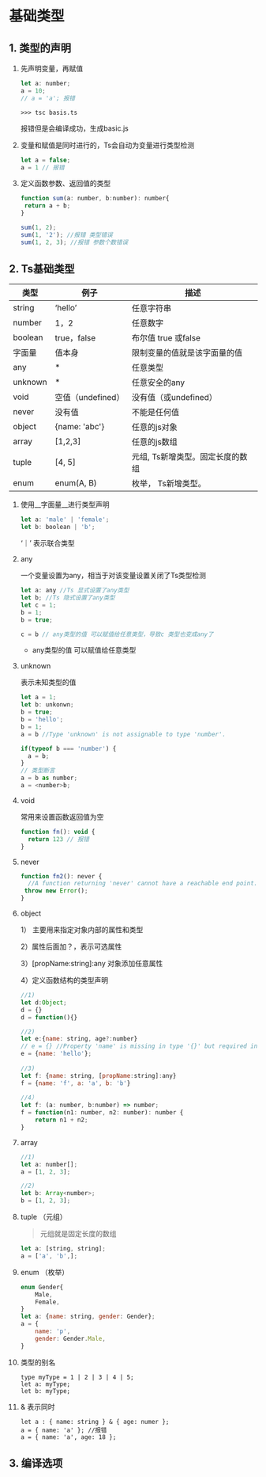 # 基础类型

## 1. 类型的声明

1. 先声明变量，再赋值

   ```javascript
   let a: number;
   a = 10;
   // a = 'a'; 报错
   ```

   ```javascrip
   >>> tsc basis.ts
   ```

   报错但是会编译成功，生成basic.js

2. 变量和赋值是同时进行的，Ts会自动为变量进行类型检测

   ```javascript
   let a = false;
   a = 1 // 报错
   ```

3. 定义函数参数、返回值的类型

   ```javascript
   function sum(a: number, b:number): number{
   	return a + b;
   }
   
   sum(1, 2);
   sum(1, '2'); //报错 类型错误
   sum(1, 2, 3); //报错 参数个数错误
   ```




## 2. Ts基础类型

|  类型 | 例子 | 描述 |
|  ----  | ----  | ----  |
| string | ‘hello’ | 任意字符串 |
| number | 1，2 | 任意数字 |
| boolean | true，false | 布尔值 true 或false |
| 字面量 | 值本身 | 限制变量的值就是该字面量的值 |
| any | * | 任意类型 |
| unknown | * | 任意安全的any |
| void | 空值（undefined） | 没有值（或undefined） |
| never | 没有值 | 不能是任何值 |
| object | {name: 'abc'} | 任意的js对象 |
| array | [1,2,3] | 任意的js数组 |
| tuple | [4, 5] | 元组, Ts新增类型。固定长度的数组 |
| enum | enum(A, B) | 枚举， Ts新增类型。 |

1. 使用__字面量__进行类型声明

   ```javascript
   let a: 'male' | 'female'; 
   let b: boolean | 'b';
   ```

   ‘｜’ 表示联合类型

2. any

   一个变量设置为any，相当于对该变量设置关闭了Ts类型检测

   ```javascript
   let a: any //Ts 显式设置了any类型
   let b; //Ts 隐式设置了any类型
   let c = 1;
   b = 1;
   b = true;
   
   c = b // any类型的值 可以赋值给任意类型，导致c 类型也变成any了
   ```

   * any类型的值 可以赋值给任意类型 

3. unknown

   表示未知类型的值

   ```javascript
   let a = 1;
   let b: unkonwn;
   b = true;
   b = 'hello';
   b = 1;
   a = b //Type 'unknown' is not assignable to type 'number'.
   
   if(typeof b === 'number') {
     a = b;
   }
   // 类型断言
   a = b as number;
   a = <number>b;

4. void 

   常用来设置函数返回值为空

   ```javascript
   function fn(): void {
     return 123 // 报错
   }
   ```

5. never

   ```javascript
   function fn2(): never { 
     //A function returning 'never' cannot have a reachable end point.
    throw new Error();
   }
   ```

   

6. object

   1） 主要用来指定对象内部的属性和类型

   2）属性后面加？，表示可选属性

   3）[propName:string]:any 对象添加任意属性

   4）定义函数结构的类型声明

   ```javascript
   //1)
   let d:Object;
   d = {}
   d = function(){}
   
   //2)
   let e:{name: string, age?:number}
   // e = {} //Property 'name' is missing in type '{}' but required in type '{ name: string; }'.
   e = {name: 'hello'};
          
   //3)       
   let f: {name: string, [propName:string]:any}
   f = {name: 'f', a: 'a', b: 'b'}
          
   //4）
   let f: (a: number, b:number) => number;
   f = function(n1: number, n2: number): number {
       return n1 + n2;
   }
   ```
   
7. array

   ```javascript
   //1)
   let a: number[];
   a = [1, 2, 3];
   
   //2)
   let b: Array<number>;
   b = [1, 2, 3];
   ```

8. tuple （元组）

   > 元组就是固定长度的数组

   ```javascript
   let a: [string, string];
   a = ['a', 'b',];
   ```

9. enum （枚举）

   ```javascript
   enum Gender{
       Male,
       Female,
   }
   let a: {name: string, gender: Gender};
   a = {
       name: 'p',
       gender: Gender.Male,
   }
   ```

10. 类型的别名

    ```javasc
    type myType = 1 | 2 | 3 | 4 | 5;
    let a: myType;
    let b: myType;
    ```

11. & 表示同时

    ```javascrip
    let a : { name: string } & { age: numer };
    a = { name: 'a' }; //报错
    a = { name: 'a', age: 18 };
    ```

## 3. 编译选项

